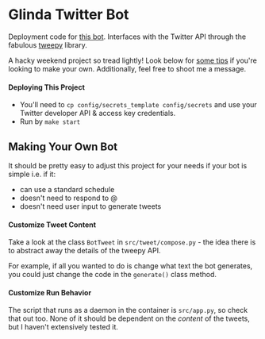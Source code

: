 # Glinda Twitter Bot

Deployment code for [this bot](https://twitter.com/randoforestbot). Interfaces with the Twitter API through the fabulous [tweepy](https://www.tweepy.org/) library.

A hacky weekend project so tread lightly! Look below for [some tips](#making-your-own-bot) if you're looking to make your own. Additionally, feel free to shoot me a message.

#### Deploying This Project

- You'll need to `cp config/secrets_template config/secrets` and use your Twitter developer API & access key credentials.
- Run by `make start`

## Making Your Own Bot

It should be pretty easy to adjust this project for your needs if your bot is simple i.e. if it:
- can use a standard schedule
- doesn't need to respond to @
- doesn't need user input to generate tweets

#### Customize Tweet Content

Take a look at the class `BotTweet` in `src/tweet/compose.py` - the idea there is to abstract away the details of the tweepy API.

For example, if all you wanted to do is change what text the bot generates, you could just change the code in the `generate()` class method.

#### Customize Run Behavior

The script that runs as a daemon in the container is `src/app.py`, so check that out too. None of it should be dependent on the *content* of the tweets, but I haven't extensively tested it.
